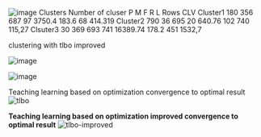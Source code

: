 ![image](https://github.com/smbd1368/tlbo-improved-optimization-for-clustering-customers/assets/3113137/9048e3e9-d197-4194-9e10-168f636d259f)
Clusters	Number of cluser	P	M	F	R	L	Rows	CLV
Cluster1	180	356	687	97	3750.4	183.6	68	414.319
Cluster2	790	36	695	20	640.76	102	740	115,27
Clsuter3	30	369	693	741	16389.74	178.2	451	1532,7




clustering with tlbo improved

![image](https://github.com/smbd1368/tlbo-improved-optimization-for-clustering-customers/assets/3113137/a519bc7f-9b03-42c5-b50b-491b99d0f63c)




![image](https://github.com/smbd1368/tlbo-improved-optimization-for-clustering-customers/assets/3113137/2df2637a-5580-4eaf-a30f-5686a0e5b2fc)


Teaching learning based on optimization convergence to optimal result
![tlbo](https://github.com/smbd1368/tlbo-improved-optimization-for-clustering-customers/assets/3113137/289b63e8-f478-4237-85d8-5bd159c3d9a7)

**Teaching learning based on optimization improved convergence to optimal result**
![tlbo-improved](https://github.com/smbd1368/tlbo-improved-optimization-for-clustering-customers/assets/3113137/2cebe902-ff65-427b-81f0-7be30ac1a74b)
